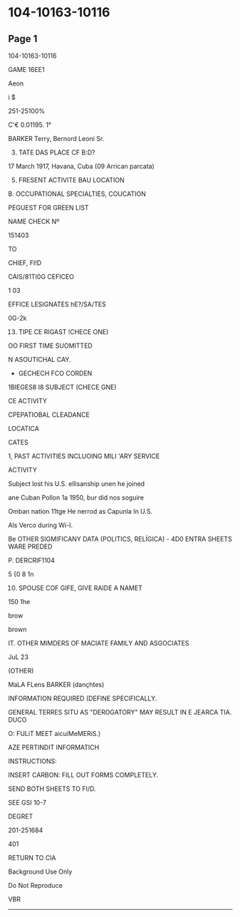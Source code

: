 # 104-10163-10116

## Page 1

104-10163-10116

GAME 16EE1

Aeon

i $

251-25100%

C'€ 0.01195. 1°

BARKER Terry, Bernord Leoni Sr.

3. TATE DAS PLACE CF B:D?

17 March 1917, Havana, Cuba (09 Arrican parcata)

5. FRESENT ACTIVITE BAU LOCATION

B. OCCUPATIONAL SPECIALTIES, COUCATION

PEGUEST FOR GREEN LIST

NAME CHECK Nº

151403

TO

CHIEF, FI!D

CAIS/81TI0G CEFICEO

1 03

EFFICE LESIGNATES hE?/SA/TES

0G-2k

13. TIPE CE RIGAST !CHECE ONE)

OO FIRST TIME SUOMITTED

N ASOUTICHAL CAY.

- GECHECH FCO CORDEN

1BIEGES8 I8 SUBJECT (CHECE GNE)

CE ACTIVITY

CPEPATIOBAL CLEADANCE

LOCATICA

CATES

1, PAST ACTIVITIES INCLUOING MILI 'ARY SERVICE

ACTIVITY

Subject lost his U.S. ellisanship unen he joined

ane Cuban Pollon 1a 1950, bur did nos soguire

Omban nation 11tge He nerrod as Capunla In U.S.

Als Verco during Wi-I.

Be OTHER SIGMIFICANY DATA (POLITICS, RELÍGICA) - 4D0 ENTRA SHEETS WARE PREDED

P. DERCRIF1104

5 {0 8 1n

10. SPOUSE COF GIFE, GIVE RAIDE A NAMET

150 1he

brow

brown

IT. OTHER MIMDERS OF MACIATE FAMILY AND ASGOCIATES

JuL 23

(OTHER)

MaLA FLens BARKER (dançhtes)

INFORMATION REQUIRED (DEFINE SPECIFICALLY.

GENERAL TERRES SITU AS "DEROGATORY" MAY RESULT IN E JEARCA TIA. DUCO

O: FULiT MEET aicuiMeMERiS.)

AZE PERTINDIT INFORMATICH

INSTRUCTIONS:

INSERT CARBON: FILL OUT FORMS COMPLETELY.

SEND BOTH SHEETS TO FI/D.

SEE GSI 10-7

DEGRET

201-251684

401

RETURN TO CIA

Background Use Only

Do Not Reproduce

VBR

---

